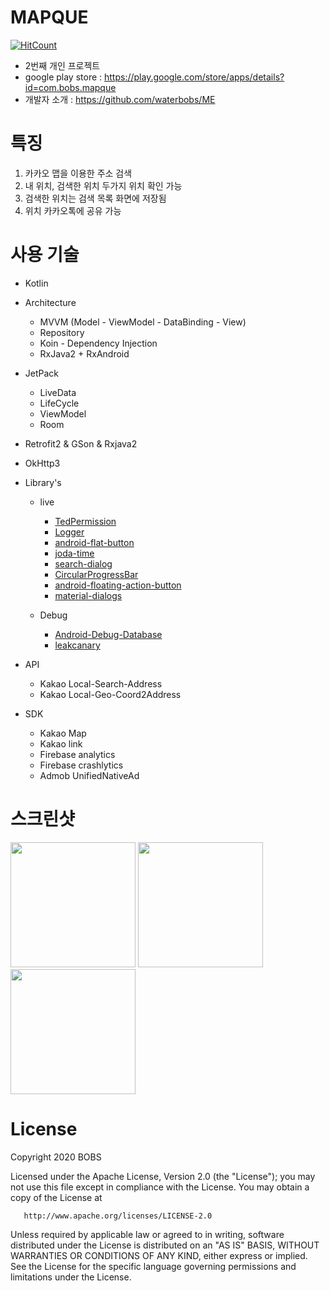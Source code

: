 # MAPQUE

[![HitCount](http://hits.dwyl.com/waterbobs/MAPQUE.svg)](http://hits.dwyl.com/waterbobs/MAPQUE)
 
 - 2번째 개인 프로젝트
 - google play store : https://play.google.com/store/apps/details?id=com.bobs.mapque
 - 개발자 소개 : https://github.com/waterbobs/ME


# 특징
 
 1. 카카오 맵을 이용한 주소 검색
 2. 내 위치, 검색한 위치 두가지 위치 확인 가능
 3. 검색한 위치는 검색 목록 화면에 저장됨
 4. 위치 카카오톡에 공유 가능
 
# 사용 기술

- Kotlin

- Architecture
  - MVVM (Model - ViewModel - DataBinding - View)
  - Repository
  - Koin - Dependency Injection 
  - RxJava2 + RxAndroid
  
- JetPack
  - LiveData
  - LifeCycle
  - ViewModel
  - Room 
  
- Retrofit2 & GSon & Rxjava2
- OkHttp3

- Library's
  - live
    - [TedPermission](https://github.com/ParkSangGwon/TedPermission)
    - [Logger](https://github.com/orhanobut/logger)
    - [android-flat-button](https://github.com/hoang8f/android-flat-button)
    - [joda-time](https://github.com/JodaOrg/joda-time)
    - [search-dialog](https://github.com/mirrajabi/search-dialog)
    - [CircularProgressBar](https://github.com/lopspower/CircularProgressBar)
    - [android-floating-action-button](https://github.com/fstech/android-floating-action-button)
    - [material-dialogs](https://github.com/afollestad/material-dialogs)
    
  - Debug
    - [Android-Debug-Database](https://github.com/amitshekhariitbhu/Android-Debug-Database)
    - [leakcanary](https://square.github.io/leakcanary/)
    
- API
  - Kakao Local-Search-Address
  - Kakao Local-Geo-Coord2Address
  
- SDK
  - Kakao Map
  - Kakao link
  - Firebase analytics
  - Firebase crashlytics
  - Admob UnifiedNativeAd


# 스크린샷

<div>
  <img width=200 src="https://user-images.githubusercontent.com/8046850/77849695-85e67800-7208-11ea-92c0-e07eeffc153c.png"> 
  <img width=200 src="https://user-images.githubusercontent.com/8046850/77849698-88e16880-7208-11ea-997c-de966e990229.png">  
  <img width=200 src="https://user-images.githubusercontent.com/8046850/77849702-8aab2c00-7208-11ea-9565-5acd54a3ad6b.png">
<div>
 
# License

   Copyright 2020 BOBS

   Licensed under the Apache License, Version 2.0 (the "License");
   you may not use this file except in compliance with the License.
   You may obtain a copy of the License at

       http://www.apache.org/licenses/LICENSE-2.0

   Unless required by applicable law or agreed to in writing, software
   distributed under the License is distributed on an "AS IS" BASIS,
   WITHOUT WARRANTIES OR CONDITIONS OF ANY KIND, either express or implied.
   See the License for the specific language governing permissions and
   limitations under the License.
